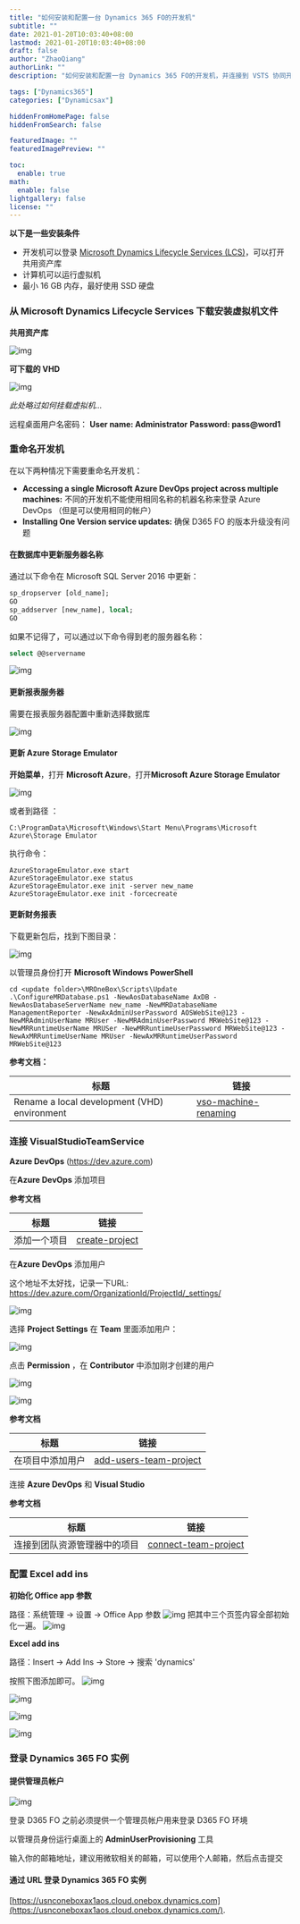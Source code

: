 ```yaml
---
title: "如何安装和配置一台 Dynamics 365 FO的开发机"
subtitle: ""
date: 2021-01-20T10:03:40+08:00
lastmod: 2021-01-20T10:03:40+08:00
draft: false
author: "ZhaoQiang"
authorLink: ""
description: "如何安装和配置一台 Dynamics 365 FO的开发机，并连接到 VSTS 协同开发How to setup a develop machine in Dynamics 365 FO"

tags: ["Dynamics365"]
categories: ["Dynamicsax"]

hiddenFromHomePage: false
hiddenFromSearch: false

featuredImage: ""
featuredImagePreview: ""

toc:
  enable: true
math:
  enable: false
lightgallery: false
license: ""
---
```


<!--more-->

**以下是一些安装条件**

* 开发机可以登录 [Microsoft Dynamics Lifecycle Services \(LCS\)](https://lcs.dynamics.com/)，可以打开共用资产库
* 计算机可以运行虚拟机
* 最小 16 GB 内存，最好使用 SSD 硬盘

### 从 Microsoft Dynamics Lifecycle Services 下载安装虚拟机文件

**共用资产库**

![img](https://nashome-image-bucket.oss-cn-shanghai.aliyuncs.com/Images/D365SetupDevEnv/1.png)

**可下载的 VHD**

![img](https://nashome-image-bucket.oss-cn-shanghai.aliyuncs.com/Images/D365SetupDevEnv/2.png)

*此处略过如何挂载虚拟机...*

远程桌面用户名密码：
**User name: Administrator**
**Password: pass@word1**

### 重命名开发机

在以下两种情况下需要重命名开发机：
- **Accessing a single Microsoft Azure DevOps project across multiple machines:**  不同的开发机不能使用相同名称的机器名称来登录 Azure DevOps （但是可以使用相同的帐户）
- **Installing One Version service updates:**  确保 D365 FO 的版本升级没有问题

#### 在数据库中更新服务器名称

通过以下命令在 Microsoft SQL Server 2016 中更新：

```sql
sp_dropserver [old_name];
GO
sp_addserver [new_name], local;
GO
```

如果不记得了，可以通过以下命令得到老的服务器名称：

```sql
select @@servername
```

![img](https://nashome-image-bucket.oss-cn-shanghai.aliyuncs.com/Images/D365SetupDevEnv/3.png)

#### 更新报表服务器

需要在报表服务器配置中重新选择数据库

![img](https://nashome-image-bucket.oss-cn-shanghai.aliyuncs.com/Images/D365SetupDevEnv/4.png)

#### 更新 Azure Storage Emulator

**开始菜单**，打开 **Microsoft Azure**，打开**Microsoft Azure Storage Emulator**

![img](https://nashome-image-bucket.oss-cn-shanghai.aliyuncs.com/Images/D365SetupDevEnv/5.png)

或者到路径 ：

```
C:\ProgramData\Microsoft\Windows\Start Menu\Programs\Microsoft Azure\Storage Emulator
```

执行命令：

```
AzureStorageEmulator.exe start
AzureStorageEmulator.exe status
AzureStorageEmulator.exe init -server new_name
AzureStorageEmulator.exe init -forcecreate
```

#### 更新财务报表

下载更新包后，找到下图目录：

![img](https://nashome-image-bucket.oss-cn-shanghai.aliyuncs.com/Images/D365SetupDevEnv/6.png)

以管理员身份打开 **Microsoft Windows PowerShell**

```
cd <update folder>\MROneBox\Scripts\Update
.\ConfigureMRDatabase.ps1 -NewAosDatabaseName AxDB -NewAosDatabaseServerName new_name -NewMRDatabaseName ManagementReporter -NewAxAdminUserPassword AOSWebSite@123 -NewMRAdminUserName MRUser -NewMRAdminUserPassword MRWebSite@123 -NewMRRuntimeUserName MRUSer -NewMRRuntimeUserPassword MRWebSite@123 -NewAxMRRuntimeUserName MRUser -NewAxMRRuntimeUserPassword MRWebSite@123
```

**参考文档：**

| 标题                                         | 链接                                                         |
| -------------------------------------------- | ------------------------------------------------------------ |
| Rename a local development (VHD) environment | [vso-machine-renaming](https://docs.microsoft.com/en-us/dynamics365/fin-ops-core/dev-itpro/migration-upgrade/vso-machine-renaming) |

### 连接 VisualStudioTeamService

**Azure DevOps** (https://dev.azure.com)

在**Azure DevOps** 添加项目

**参考文档**

| 标题         | 链接                                                         |
| ------------ | ------------------------------------------------------------ |
| 添加一个项目 | [create-project](https://docs.microsoft.com/zh-cn/azure/devops/organizations/projects/create-project?view=azure-devops&tabs=preview-page) |

在**Azure DevOps** 添加用户

这个地址不太好找，记录一下URL: https://dev.azure.com/OrganizationId/ProjectId/_settings/

![img](https://nashome-image-bucket.oss-cn-shanghai.aliyuncs.com/Images/D365SetupDevEnv/20.png)



选择 **Project Settings** 在 **Team** 里面添加用户：

![img](https://nashome-image-bucket.oss-cn-shanghai.aliyuncs.com/Images/D365SetupDevEnv/21.png)

点击 **Permission** ，在 **Contributor** 中添加刚才创建的用户

![img](https://nashome-image-bucket.oss-cn-shanghai.aliyuncs.com/Images/D365SetupDevEnv/22.png)

![img](https://nashome-image-bucket.oss-cn-shanghai.aliyuncs.com/Images/D365SetupDevEnv/23.png)

**参考文档**

| 标题             | 链接                                                         |
| ---------------- | ------------------------------------------------------------ |
| 在项目中添加用户 | [add-users-team-project](https://docs.microsoft.com/zh-cn/azure/devops/organizations/security/add-users-team-project?view=azure-devops&tabs=preview-page) |

连接 **Azure DevOps** 和 **Visual Studio**

**参考文档**

| 标题                         | 链接                                                         |
| ---------------------------- | ------------------------------------------------------------ |
| 连接到团队资源管理器中的项目 | [connect-team-project](https://docs.microsoft.com/zh-cn/visualstudio/ide/connect-team-project?view=vs-2019) |

### 配置 Excel add ins

**初始化 Office app 参数**

路径：系统管理 -> 设置 -> Office App 参数 
![img](https://nashome-image-bucket.oss-cn-shanghai.aliyuncs.com/Images/D365SetupDevEnv/14.png)
把其中三个页签内容全部初始化一遍。
![img](https://nashome-image-bucket.oss-cn-shanghai.aliyuncs.com/Images/D365SetupDevEnv/15.png)


**Excel add ins**

路径：Insert -> Add Ins -> Store -> 搜索 'dynamics'

按照下图添加即可。
![img](https://nashome-image-bucket.oss-cn-shanghai.aliyuncs.com/Images/D365SetupDevEnv/16.png)

![img](https://nashome-image-bucket.oss-cn-shanghai.aliyuncs.com/Images/D365SetupDevEnv/17.png)

![img](https://nashome-image-bucket.oss-cn-shanghai.aliyuncs.com/Images/D365SetupDevEnv/18.png)

![img](https://nashome-image-bucket.oss-cn-shanghai.aliyuncs.com/Images/D365SetupDevEnv/19.png)

### 登录  Dynamics 365 FO 实例

#### **提供管理员帐户**

![img](https://nashome-image-bucket.oss-cn-shanghai.aliyuncs.com/Images/D365SetupDevEnv/7.png)

登录 D365 FO 之前必须提供一个管理员帐户用来登录 D365 FO 环境

以管理员身份运行桌面上的 **AdminUserProvisioning** 工具

输入你的邮箱地址，建议用微软相关的邮箱，可以使用个人邮箱，然后点击提交

#### 通过 URL 登录 Dynamics 365 FO 实例

[https://usnconeboxax1aos.cloud.onebox.dynamics.com](https://usnconeboxax1aos.cloud.onebox.dynamics.com/).



